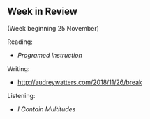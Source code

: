 ## Week in Review
(Week beginning 25 November)

Reading:
* _Programed Instruction_

Writing:
* http://audreywatters.com/2018/11/26/break

Listening:
* _I Contain Multitudes_
